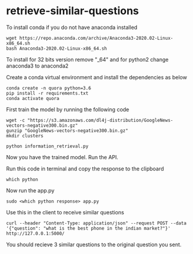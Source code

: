 # retrieve-similar-questions

To install conda if you do not have anaconda installed

```
wget https://repo.anaconda.com/archive/Anaconda3-2020.02-Linux-x86_64.sh
bash Anaconda3-2020.02-Linux-x86_64.sh
```
To install for 32 bits version remove "_64" and for python2 change anaconda3 to anaconda2

Create a conda virtual environment and install the dependencies as below

```
conda create -n quora python=3.6
pip install -r requirements.txt
conda activate quora
```


First train the model by running the following code

```
wget -c "https://s3.amazonaws.com/dl4j-distribution/GoogleNews-vectors-negative300.bin.gz"
gunzip "GoogleNews-vectors-negative300.bin.gz"
mkdir clusters

python information_retrieval.py
```

Now you have the trained model. Run the API.

Run this code in terminal and copy the response to the clipboard
```
which python
```

Now run the app.py 
```
sudo <which python response> app.py
```

Use this in the client to receive similar questions 
```
curl --header "Content-Type: application/json" --request POST --data '{"question": "what is the best phone in the indian market?"}' http://127.0.0.1:5000/ 
```

You should recieve 3 similar questions to the original question you sent.
